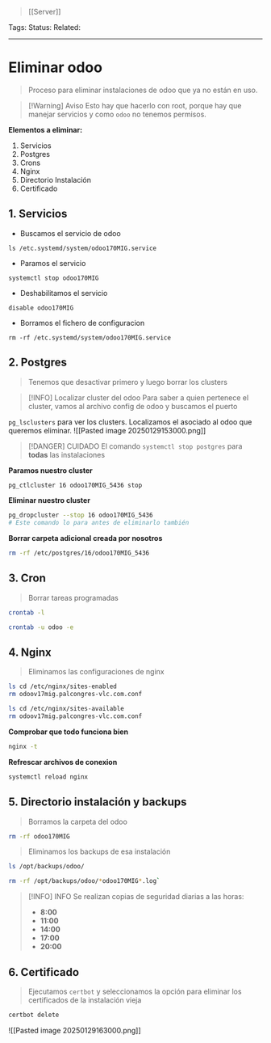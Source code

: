 > [[Server]]

Tags: 
Status: 
Related: 

___

# Eliminar odoo

> Proceso para eliminar instalaciones de odoo que ya no están en uso.

> [!Warning] Aviso
> Esto hay que hacerlo con root, porque hay que manejar servicios y como `odoo` no tenemos permisos.

**Elementos a eliminar:**
1. Servicios
2. Postgres
3. Crons
4. Nginx
5. Directorio Instalación
6. Certificado

## 1. Servicios

- Buscamos el servicio de odoo
```
ls /etc.systemd/system/odoo170MIG.service
```
- Paramos el servicio
```
systemctl stop odoo170MIG
```
- Deshabilitamos el servicio
```
disable odoo170MIG
```
- Borramos el fichero de configuracion
```
rm -rf /etc.systemd/system/odoo170MIG.service
```

## 2. Postgres

> Tenemos que desactivar primero y luego borrar los clusters

> [!INFO] Localizar cluster del odoo
> Para saber a quien pertenece el cluster, vamos al archivo config de odoo y buscamos el puerto

`pg_lsclusters` para ver los clusters. Localizamos el asociado al odoo que queremos eliminar.
![[Pasted image 20250129153000.png]]


> [!DANGER] CUIDADO
> El comando `systemctl stop postgres` para **todas** las instalaciones

**Paramos nuestro cluster**
```sh
pg_ctlcluster 16 odoo170MIG_5436 stop
```

**Eliminar nuestro cluster**
```sh
pg_dropcluster --stop 16 odoo170MIG_5436
# Este comando lo para antes de eliminarlo también
```

**Borrar carpeta adicional creada por nosotros**
```sh
rm -rf /etc/postgres/16/odoo170MIG_5436
```

## 3. Cron

> Borrar tareas programadas
```sh
crontab -l

crontab -u odoo -e
```

## 4. Nginx

> Eliminamos las configuraciones de nginx
```sh
ls cd /etc/nginx/sites-enabled
rm odoov17mig.palcongres-vlc.com.conf

ls cd /etc/nginx/sites-available
rm odoov17mig.palcongres-vlc.com.conf
```

**Comprobar que todo funciona bien**
```sh
nginx -t
```

**Refrescar archivos de conexion**
```sh
systemctl reload nginx
```

## 5. Directorio instalación y backups

> Borramos la carpeta del odoo
```sh
rm -rf odoo170MIG
```

> Eliminamos los backups de esa instalación
```sh
ls /opt/backups/odoo/

rm -rf /opt/backups/odoo/*odoo170MIG*.log`
```

> [!INFO] INFO
> Se realizan copias de seguridad diarias a las horas:
> - **8:00**
> - **11:00**
> - **14:00**
> - **17:00**
> - **20:00**


## 6. Certificado
> Ejecutamos `certbot` y seleccionamos la opción para eliminar los certificados de la instalación vieja

```sh
certbot delete
```

![[Pasted image 20250129163000.png]]
